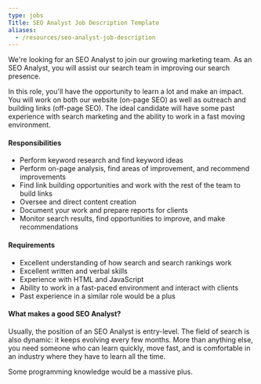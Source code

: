 ```yaml
---
type: jobs
Title: SEO Analyst Job Description Template
aliases:
  - /resources/seo-analyst-job-description
---
```


We're looking for an SEO Analyst to join our growing marketing team. As an SEO Analyst, you will assist our search team in improving our search presence.

In this role, you'll have the opportunity to learn a lot and make an impact. You will work on both our website (on-page SEO) as well as outreach and building links (off-page SEO). The ideal candidate will have some past experience with search marketing and the ability to work in a fast moving environment.

#### Responsibilities

- Perform keyword research and find keyword ideas
- Perform on-page analysis, find areas of improvement, and recommend improvements
- Find link building opportunities and work with the rest of the team to build links
- Oversee and direct content creation
- Document your work and prepare reports for clients
- Monitor search results, find opportunities to improve, and make recommendations

#### Requirements

- Excellent understanding of how search and search rankings work
- Excellent written and verbal skills
- Experience with HTML and JavaScript
- Ability to work in a fast-paced environment and interact with clients
- Past experience in a similar role would be a plus

#### What makes a good SEO Analyst?

Usually, the position of an SEO Analyst is entry-level. The field of search is also dynamic: it keeps evolving every few months. More than anything else, you need someone who can learn quickly, move fast, and is comfortable in an industry where they have to learn all the time.

Some programming knowledge would be a massive plus.
